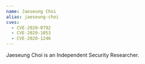 ```yaml
---
name: Jaeseung Choi
alias: jaeseung-choi
cves:
  - CVE-2020-0792
  - CVE-2020-1053
  - CVE-2020-1246
---
```

Jaeseung Choi is an Independent Security Researcher.
